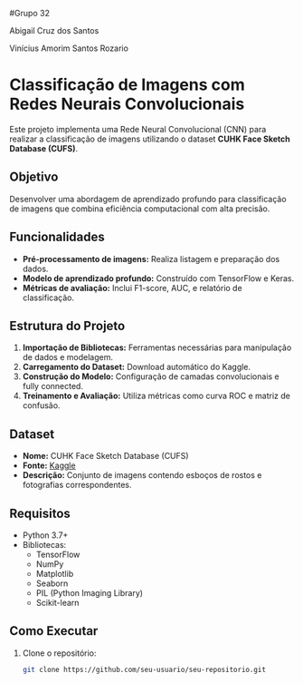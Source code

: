 #Grupo 32

Abigail Cruz dos Santos

Vinícius Amorim Santos Rozario



# Classificação de Imagens com Redes Neurais Convolucionais

Este projeto implementa uma Rede Neural Convolucional (CNN) para realizar a classificação de imagens utilizando o dataset **CUHK Face Sketch Database (CUFS)**. 

## Objetivo
Desenvolver uma abordagem de aprendizado profundo para classificação de imagens que combina eficiência computacional com alta precisão.

## Funcionalidades
- **Pré-processamento de imagens:** Realiza listagem e preparação dos dados.
- **Modelo de aprendizado profundo:** Construído com TensorFlow e Keras.
- **Métricas de avaliação:** Inclui F1-score, AUC, e relatório de classificação.

## Estrutura do Projeto
1. **Importação de Bibliotecas:** Ferramentas necessárias para manipulação de dados e modelagem.
2. **Carregamento do Dataset:** Download automático do Kaggle.
3. **Construção do Modelo:** Configuração de camadas convolucionais e fully connected.
4. **Treinamento e Avaliação:** Utiliza métricas como curva ROC e matriz de confusão.

## Dataset
- **Nome:** CUHK Face Sketch Database (CUFS)
- **Fonte:** [Kaggle](https://www.kaggle.com/datasets/arbazkhan971/cuhk-face-sketch-database-cufs)
- **Descrição:** Conjunto de imagens contendo esboços de rostos e fotografias correspondentes.

## Requisitos
- Python 3.7+
- Bibliotecas:
  - TensorFlow
  - NumPy
  - Matplotlib
  - Seaborn
  - PIL (Python Imaging Library)
  - Scikit-learn

## Como Executar
1. Clone o repositório:
   ```bash
   git clone https://github.com/seu-usuario/seu-repositorio.git
